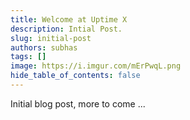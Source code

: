 ```yaml
---
title: Welcome at Uptime X
description: Intial Post.
slug: initial-post
authors: subhas
tags: []
image: https://i.imgur.com/mErPwqL.png
hide_table_of_contents: false
---
```

Initial blog post, more to come ...

